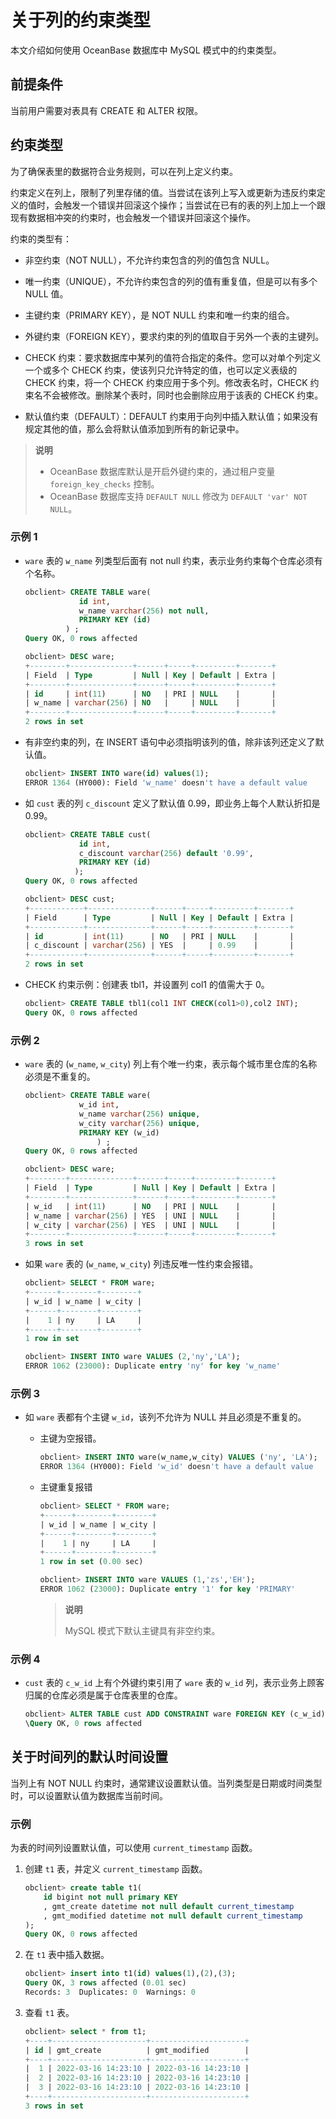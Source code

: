 # 关于列的约束类型

本文介绍如何使用 OceanBase 数据库中 MySQL 模式中的约束类型。

## 前提条件

当前用户需要对表具有 CREATE 和 ALTER 权限。

## 约束类型

为了确保表里的数据符合业务规则，可以在列上定义约束。

约束定义在列上，限制了列里存储的值。当尝试在该列上写入或更新为违反约束定义的值时，会触发一个错误并回滚这个操作；当尝试在已有的表的列上加上一个跟现有数据相冲突的约束时，也会触发一个错误并回滚这个操作。

约束的类型有：

* 非空约束（NOT NULL），不允许约束包含的列的值包含 NULL。

* 唯一约束（UNIQUE），不允许约束包含的列的值有重复值，但是可以有多个 NULL 值。

* 主键约束（PRIMARY KEY），是 NOT NULL 约束和唯一约束的组合。

* 外键约束（FOREIGN KEY），要求约束的列的值取自于另外一个表的主键列。

* CHECK 约束：要求数据库中某列的值符合指定的条件。您可以对单个列定义一个或多个 CHECK 约束，使该列只允许特定的值，也可以定义表级的 CHECK 约束，将一个 CHECK 约束应用于多个列。修改表名时，CHECK 约束名不会被修改。删除某个表时，同时也会删除应用于该表的 CHECK 约束。

* 默认值约束（DEFAULT）：DEFAULT 约束用于向列中插入默认值；如果没有规定其他的值，那么会将默认值添加到所有的新记录中。

> **说明**
>
> * OceanBase 数据库默认是开启外键约束的，通过租户变量 `foreign_key_checks` 控制。
> * OceanBase 数据库支持 `DEFAULT NULL` 修改为 `DEFAULT 'var' NOT NULL`。
  
### 示例 1

* `ware` 表的 `w_name` 列类型后面有 not null 约束，表示业务约束每个仓库必须有个名称。

  ```sql
  obclient> CREATE TABLE ware(
              id int,
              w_name varchar(256) not null,
              PRIMARY KEY (id)
           ) ;
  Query OK, 0 rows affected
  
  obclient> DESC ware;
  +--------+--------------+------+-----+---------+-------+
  | Field  | Type         | Null | Key | Default | Extra |
  +--------+--------------+------+-----+---------+-------+
  | id     | int(11)      | NO   | PRI | NULL    |       |
  | w_name | varchar(256) | NO   |     | NULL    |       |
  +--------+--------------+------+-----+---------+-------+
  2 rows in set
  ```

* 有非空约束的列，在 INSERT 语句中必须指明该列的值，除非该列还定义了默认值。

  ```sql
  obclient> INSERT INTO ware(id) values(1);
  ERROR 1364 (HY000): Field 'w_name' doesn't have a default value
  ```

* 如 `cust` 表的列 `c_discount` 定义了默认值 0.99，即业务上每个人默认折扣是 0.99。

  ```sql
  obclient> CREATE TABLE cust(          
              id int,          
              c_discount varchar(256) default '0.99',          
              PRIMARY KEY (id)          
             );
  Query OK, 0 rows affected
  
  obclient> DESC cust;
  +------------+--------------+------+-----+---------+-------+
  | Field      | Type         | Null | Key | Default | Extra |
  +------------+--------------+------+-----+---------+-------+
  | id         | int(11)      | NO   | PRI | NULL    |       |
  | c_discount | varchar(256) | YES  |     | 0.99    |       |
  +------------+--------------+------+-----+---------+-------+
  2 rows in set
  ```

* CHECK 约束示例：创建表 tbl1，并设置列 col1 的值需大于 0。

  ```sql
  obclient> CREATE TABLE tbl1(col1 INT CHECK(col1>0),col2 INT);
  Query OK, 0 rows affected
  ```

### 示例 2

* `ware` 表的 (`w_name`, `w_city`) 列上有个唯一约束，表示每个城市里仓库的名称必须是不重复的。

  ```sql
  obclient> CREATE TABLE ware(
              w_id int,
              w_name varchar(256) unique,
              w_city varchar(256) unique,
              PRIMARY KEY (w_id)
                  ) ;
  Query OK, 0 rows affected
  
  obclient> DESC ware;
  +--------+--------------+------+-----+---------+-------+
  | Field  | Type         | Null | Key | Default | Extra |
  +--------+--------------+------+-----+---------+-------+
  | w_id   | int(11)      | NO   | PRI | NULL    |       |
  | w_name | varchar(256) | YES  | UNI | NULL    |       |
  | w_city | varchar(256) | YES  | UNI | NULL    |       |
  +--------+--------------+------+-----+---------+-------+
  3 rows in set
  ```

* 如果 `ware` 表的 (`w_name`, `w_city`) 列违反唯一性约束会报错。

  ```sql
  obclient> SELECT * FROM ware;
  +------+--------+--------+
  | w_id | w_name | w_city |
  +------+--------+--------+
  |    1 | ny     | LA     |
  +------+--------+--------+
  1 row in set
  
  obclient> INSERT INTO ware VALUES (2,'ny','LA');
  ERROR 1062 (23000): Duplicate entry 'ny' for key 'w_name'
  ```

### 示例 3

* 如 `ware` 表都有个主键 `w_id`，该列不允许为 NULL 并且必须是不重复的。

  * 主键为空报错。

    ```sql
    obclient> INSERT INTO ware(w_name,w_city) VALUES ('ny', 'LA');
    ERROR 1364 (HY000): Field 'w_id' doesn't have a default value
    ```

  * 主键重复报错

    ```sql
    obclient> SELECT * FROM ware;
    +------+--------+--------+
    | w_id | w_name | w_city |
    +------+--------+--------+
    |    1 | ny     | LA     |
    +------+--------+--------+
    1 row in set (0.00 sec)
    
    obclient> INSERT INTO ware VALUES (1,'zs','EH');
    ERROR 1062 (23000): Duplicate entry '1' for key 'PRIMARY'
    ```

    > **说明**
    >
    > MySQL 模式下默认主键具有非空约束。

### 示例 4

* `cust` 表的 `c_w_id` 上有个外键约束引用了 `ware` 表的 `w_id` 列，表示业务上顾客归属的仓库必须是属于仓库表里的仓库。

  ```sql
  obclient> ALTER TABLE cust ADD CONSTRAINT ware FOREIGN KEY (c_w_id) REFERENCES ware(w_id);
  \Query OK, 0 rows affected
  ```

## 关于时间列的默认时间设置

当列上有 NOT NULL 约束时，通常建议设置默认值。当列类型是日期或时间类型时，可以设置默认值为数据库当前时间。

### 示例

为表的时间列设置默认值，可以使用 `current_timestamp` 函数。

1. 创建 `t1` 表，并定义 `current_timestamp` 函数。

   ```sql
   obclient> create table t1(
       id bigint not null primary KEY
       , gmt_create datetime not null default current_timestamp 
       , gmt_modified datetime not null default current_timestamp 
   );
   Query OK, 0 rows affected
   ```

2. 在 `t1` 表中插入数据。

   ```sql
   obclient> insert into t1(id) values(1),(2),(3);
   Query OK, 3 rows affected (0.01 sec)
   Records: 3  Duplicates: 0  Warnings: 0
   ```

3. 查看 `t1` 表。

   ```sql
   obclient> select * from t1;
   +----+---------------------+---------------------+
   | id | gmt_create          | gmt_modified        |
   +----+---------------------+---------------------+
   |  1 | 2022-03-16 14:23:10 | 2022-03-16 14:23:10 |
   |  2 | 2022-03-16 14:23:10 | 2022-03-16 14:23:10 |
   |  3 | 2022-03-16 14:23:10 | 2022-03-16 14:23:10 |
   +----+---------------------+---------------------+
   3 rows in set
   ```
